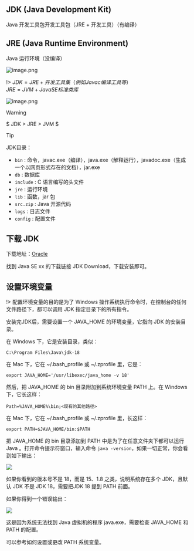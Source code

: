 ## JDK (Java Development Kit) 

Java 开发工具包开发工具包（JRE + 开发工具）（有编译）

## JRE (Java Runtime Environment) 

Java 运行环境（没编译） 

![image.png](https://cdn.gxmnzl.xyz/img/SE0101.png)

!> $JDK = JRE + 开发工具集（例如 Javac 编译工具等）$  
$JRE = JVM + Java SE 标准类库$

![image.png](https://cdn.gxmnzl.xyz/img/SE0102.png)

> [!WARNING] 
> $ JDK > JRE > JVM $


> [!TIP]
> JDK目录：
> - `bin` : 命令，javac.exe（编译），java.exe（解释运行），javadoc.exe（生成一个以网页形式存在的文档），jar.exe
> - `db` : 数据库
> - `include` : C 语言编写的头文件
> - `jre` : 运行环境
> - `lib` : 函数，jar 包
> - `src.zip` : Java 开源代码 
> - `logs` : 日志文件
> - `config` : 配置文件


## 下载 JDK

下载地址：[Oracle](https://www.oracle.com/java/technologies/javase-downloads.html) 

找到 Java SE xx 的下载链接 JDK Download，下载安装即可。

## 设置环境变量

!> 配置环境变量的目的是为了 Windows 操作系统执行命令时，在控制台的任何文件路径下，都可以调用 JDK 指定目录下的所有指令。 		

安装完JDK后，需要设置一个 JAVA_HOME 的环境变量，它指向 JDK 的安装目录。

在 Windows 下，它是安装目录，类似：

`C:\Program Files\Java\jdk-18`

在 Mac 下，它在 ~/.bash_profile 或 ~/.zprofile 里，它是：

`export JAVA_HOME='/usr/libexec/java_home -v 18'`

然后，把 JAVA_HOME 的 bin 目录附加到系统环境变量 PATH 上。在 Windows 下，它长这样：

`Path=%JAVA_HOME%\bin;<现有的其他路径>`

在 Mac 下，它在 ~/.bash_profile 或 ~/.zprofile 里，长这样：

`export PATH=$JAVA_HOME/bin:$PATH`

把 JAVA_HOME 的 bin 目录添加到 PATH 中是为了在任意文件夹下都可以运行 Java 。打开命令提示符窗口，输入命令 `java -version`，如果一切正常，你会看到如下输出：

![](https://cdn.gxmnzl.xyz//img/20220529151358.png)

如果你看到的版本号不是 18，而是 15、1.8 之类，说明系统存在多个 JDK，且默认 JDK 不是 JDK 18，需要把JDK 18 提到 PATH 前面。

如果你得到一个错误输出：

![](https://cdn.gxmnzl.xyz//img/20220529151451.png)

这是因为系统无法找到 Java 虚拟机的程序 java.exe，需要检查 JAVA_HOME 和 PATH 的配置。

可以参考如何设置或更改 PATH 系统变量。

